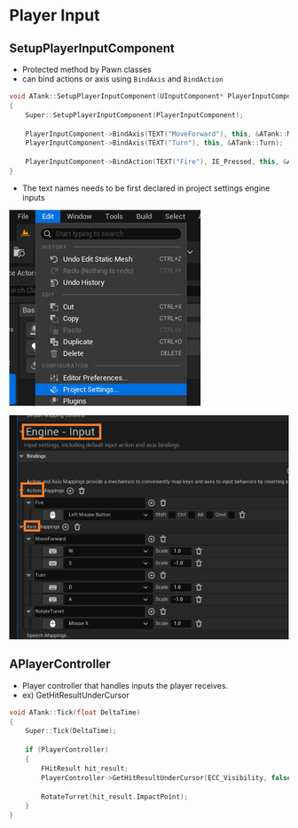 # Player Input

## SetupPlayerInputComponent

- Protected method by Pawn classes
- can bind actions or axis using `BindAxis` and `BindAction`

```cpp
void ATank::SetupPlayerInputComponent(UInputComponent* PlayerInputComponent)
{
    Super::SetupPlayerInputComponent(PlayerInputComponent);

    PlayerInputComponent->BindAxis(TEXT("MoveForward"), this, &ATank::Move);
    PlayerInputComponent->BindAxis(TEXT("Turn"), this, &ATank::Turn);

    PlayerInputComponent->BindAction(TEXT("Fire"), IE_Pressed, this, &ATank::Fire);
}
```

- The text names needs to be first declared in project settings engine inputs

![engineinput1](../../images/unrealinput1.png)

![engineinput2](../../images/unrealinput2.png)

## APlayerController

- Player controller that handles inputs the player receives.
- ex) GetHitResultUnderCursor

```cpp
void ATank::Tick(float DeltaTime)
{
    Super::Tick(DeltaTime);

    if (PlayerController)
    {
        FHitResult hit_result;
        PlayerController->GetHitResultUnderCursor(ECC_Visibility, false, hit_result);

        RotateTurret(hit_result.ImpactPoint);
    }
}
```
